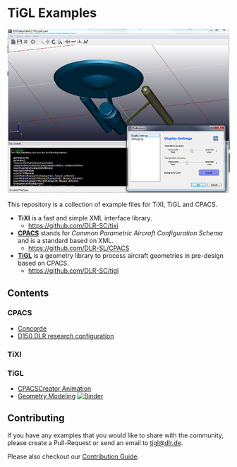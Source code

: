 # TiGL Examples

![](https://raw.githubusercontent.com/DLR-SC/tigl/master/doc/images/tiglviewer-web.jpg)

This repository is a collection of example files for TiXI, TiGL and CPACS.

 - **TiXI** is a fast and simple XML interface library.  
   - https://github.com/DLR-SC/tixi
 - [**CPACS**](http://www.cpacs.de/) stands for *Common Parametric Aircraft Configuration Schema* and is a standard based on XML.
   - https://github.com/DLR-SL/CPACS
 - [**TiGL**](https://dlr-sc.github.io/tigl/) is a geometry library to process aircraft geometries in pre-design based on CPACS. 
   - https://github.com/DLR-SC/tigl

## Contents

### CPACS

 - [Concorde](cpacs/README.md#concorde)
 - [D150 DLR research configuration](cpacs/README.md#d150)

### TiXI

### TiGL

 - [CPACSCreator Animation](tigl/python/README.md#cpacscrator-animation)
 - [Geometry Modeling](tigl/python/README.md#geometry-modeling) [![Binder](https://mybinder.org/badge_logo.svg)](https://mybinder.org/v2/gh/DLR-SC/tigl-examples/master?filepath=tigl%2Fpython%2Fgeometry-modeling%2Fgeometry-modeling.ipynb)

## Contributing

If you have any examples that you would like to share with the community, please create a Pull-Request or send an email to tigl@dlr.de.

Please also checkout our [Contribution Guide](CONTRIBUTING.md).

